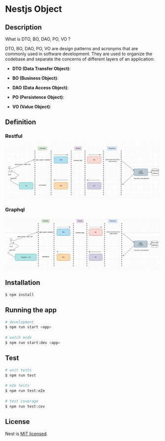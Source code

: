 # Nestjs Object

## Description

What is DTO, BO, DAO, PO, VO ?

DTO, BO, DAO, PO, VO are design patterns and acronyms that are commonly used in software development. They are used to organize the codebase and separate the concerns of different layers of an application:

- <b>DTO (Data Transfer Object)</b>:

- <b>BO (Business Object)</b>:

- <b>DAO (Data Access Object)</b>:

- <b>PO (Persistence Object)</b>:

- <b>VO (Value Object)</b>:

## Definition

### Restful
![design](https://github.com/w4567892015/multi-o/blob/main/pic/rest-design.png)


### Graphql
![design](https://github.com/w4567892015/multi-o/blob/main/pic/graphql-design.png)

## Installation

```bash
$ npm install
```

## Running the app

```bash
# development
$ npm run start <app>

# watch mode
$ npm run start:dev <app>

```

## Test

```bash
# unit tests
$ npm run test

# e2e tests
$ npm run test:e2e

# test coverage
$ npm run test:cov
```

## License

Nest is [MIT licensed](LICENSE).
